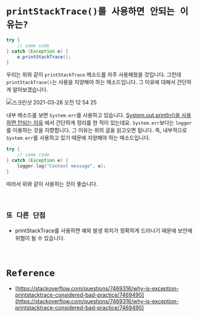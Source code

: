 # `printStackTrace()를 사용하면 안되는 이유는?`

```java
try {
    // some code
} catch (Exception e) {
    e.printStackTrace();
}
```

우리는 위와 같이 `printStackTrace` 메소드를 자주 사용해왔을 것입니다. 그런데 `printStackTrace()`는 사용을 지양해야 하는 메소드입니다. 그 이유에 대해서 간단하게 알아보겠습니다. 

![스크린샷 2021-03-28 오전 12 54 25](https://user-images.githubusercontent.com/45676906/112726337-355f4300-8f60-11eb-9162-98002cd1333f.png)

내부 메소드를 보면 `System.err`를 사용하고 있습니다. [System.out.println()을 사용하면 안되는 이유](https://github.com/wjdrbs96/Today-I-Learn/blob/master/Java/Etc/System.out.println%20%EC%9D%84%20%EC%82%AC%EC%9A%A9%ED%95%98%EC%A7%80%20%EC%95%8A%EC%95%84%EC%95%BC%20%ED%95%98%EB%8A%94%20%EC%9D%B4%EC%9C%A0.md) 에서 간단하게 정리를 한 적이 있는데요.
`System.err`보다는 `logger`를 이용하는 것을 지향합니다. 그 이유는 위의 글을 읽고오면 됩니다. 즉, 내부적으로 `System.err`를 사용하고 있기 때문에 지양해야 하는 메소드입니다. 

```java
try {
    // some code
} catch (Exception e) {
    logger.log("Context message", e);
}
```

따라서 위와 같이 사용하는 것이 좋습니다. 

<br>

## `또 다른 단점`

- printStackTrace를 사용하면 예외 발생 위치가 정확하게 드러나기 때문에 보안에 위협이 될 수 있습니다.

<br>

# `Reference`

- [https://stackoverflow.com/questions/7469316/why-is-exception-printstacktrace-considered-bad-practice/7469490](https://stackoverflow.com/questions/7469316/why-is-exception-printstacktrace-considered-bad-practice/7469490)